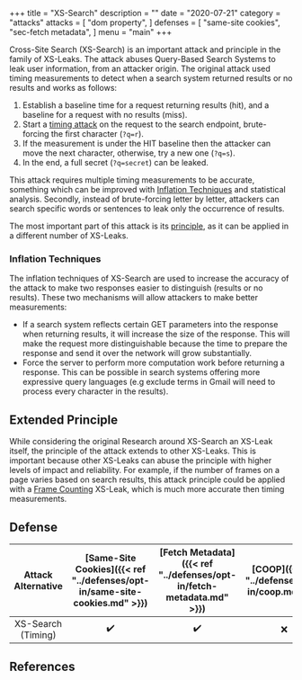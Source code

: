+++
title = "XS-Search"
description = ""
date = "2020-07-21"
category = "attacks"
attacks = [
    "dom property",
]
defenses = [
    "same-site cookies",
    "sec-fetch metadata",
]
menu = "main"
+++

Cross-Site Search (XS-Search) is an important attack and principle in the family of XS-Leaks. The attack abuses Query-Based Search Systems to leak user information, from an attacker origin. The original attack used timing measurements to detect when a search system returned results or no results and works as follows:

1. Establish a baseline time for a request returning results (hit), and a baseline for a request with no results (miss).
2. Start a [timing attack](https://TODO) on the request to the search endpoint, brute-forcing the first character (`?q=r`).
3. If the measurement is under the HIT baseline then the attacker can move the next character, otherwise, try a new one (`?q=s`).
4. In the end, a full secret (`?q=secret`) can be leaked.

This attack requires multiple timing measurements to be accurate, something which can be improved with [Inflation Techniques](https://TODO) and statistical analysis. Secondly, instead of brute-forcing letter by letter, attackers can search specific words or sentences to leak only the occurrence of results.

The most important part of this attack is its [principle](https://TODO), as it can be applied in a different number of XS-Leaks.

### Inflation Techniques

The inflation techniques of XS-Search are used to increase the accuracy of the attack to make two responses easier to distinguish (results or no results). These two mechanisms will allow attackers to make better measurements:

- If a search system reflects certain GET parameters into the response when returning results, it will increase the size of the response. This will make the request more distinguishable because the time to prepare the response and send it over the network will grow substantially.
- Force the server to perform more computation work before returning a response. This can be possible in search systems offering more expressive query languages (e.g exclude terms in Gmail will need to process every character in the results).

## Extended Principle

While considering the original Research around XS-Search an XS-Leak itself, the principle of the attack extends to other XS-Leaks. This is important because other XS-Leaks can abuse the principle with higher levels of impact and reliability. For example, if the number of frames on a page varies based on search results, this attack principle could be applied with a [Frame Counting](https://TODO) XS-Leak, which is much more accurate then timing measurements.


## Defense

| Attack Alternative  | [Same-Site Cookies]({{< ref "../defenses/opt-in/same-site-cookies.md" >}})  | [Fetch Metadata]({{< ref "../defenses/opt-in/fetch-metadata.md" >}})  | [COOP]({{< ref "../defenses/opt-in/coop.md" >}})  |  [Framing Protections]({{< ref "../defenses/opt-in/xfo.md" >}}) |
|:----------------------------------:|:--------------------------:|:---------------:|:-----:|:--------------------:|
| XS-Search (Timing)                 |         ✔️                 |      ✔️         |  ❌   |          ❌         |

## References

[^1]: Cross-Site Search Attacks, [link](https://446h.cybersec.fun/xssearch.pdf)
[^2]: Cross-Site Search (XS-Search) Attacks - Hemi Leibowitz, OWASP AppSec IL 2015, [link](https://owasp.org/www-pdf-archive/AppSecIL2015_Cross-Site-Search-Attacks_HemiLeibowitz.pdf)
